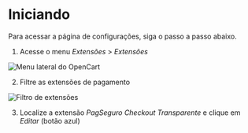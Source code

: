 # Iniciando

Para acessar a página de configurações, siga o passo a passo abaixo.

1. Acesse o menu *Extensões* > *Extensões*

![Menu lateral do OpenCart](/PagSeguro-Checkout-Transparente/assets/menu3.png)

2. Filtre as extensões de pagamento

![Filtro de extensões](/PagSeguro-Checkout-Transparente/assets/filter-payment-method.png)

3. Localize a extensão *PagSeguro Checkout Transparente* e clique em *Editar* (botão azul)
